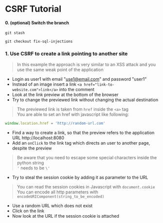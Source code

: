 # CSRF Tutorial

#### 0. (optional) Switch the branch 
```
git stash
```
```
git checkout fix-sql-injections
```

### 1. Use CSRF to create a link pointing to another site
> In this example the approach is very similar to an XSS attack and you use the same weak point of the application

- Login as user1 with email "use1@email.com" and password "user1"
- Instead of an image insert a link `<a href="link-to-website.com">link</a>` into the comment
- Look at the link preview at the bottom of the browser
- Try to change the previewed link without changing the actual destination
> The previewed link is taken from `href` inside the `<a>` tag <br/>
> You are able to set an href with javascript like following:
```javascript
window.location.href = 'http://random-url.com'
```

- Find a way to create a link, so that the preview refers to the application URL http://localhost:8080
- Add an `onClick` to the link tag which directs an user to another page, despite the preview
> Be aware that you need to escape some special characters inside the python string <br/>
> `'` needs to be `\'`
- Try to steal the session cookie by adding it as parameter to the URL
> You can read the session cookies in Javascript with `document.cookie` <br/>
> You can encode all http parameters with `encodeURIComponent(string_to_be_encoded)`
- Use a random URL which does not exist
- Click on the link 
- Now look at the URL if the session cookie is attached
